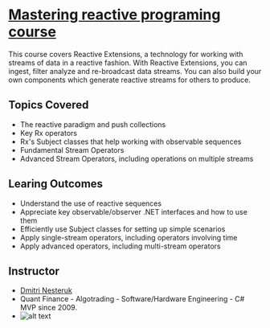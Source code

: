 # [Mastering reactive programing course](https://www.udemy.com/rxdotnet/learn/v4/overview)
This course covers Reactive Extensions, a technology for working with streams of data in a reactive fashion. With Reactive Extensions, you can ingest, filter analyze and re-broadcast data streams. You can also build your own components which generate reactive streams for others to produce.

## Topics Covered
- The reactive paradigm and push collections
- Key Rx operators
- Rx's Subject classes that help working with observable sequences
- Fundamental Stream Operators
- Advanced Stream Operators, including operations on multiple streams

## Learing Outcomes
- Understand the use of reactive sequences
- Appreciate key observable/observer .NET interfaces and how to use them
- Efficiently use Subject classes for setting up simple scenarios
- Apply single-stream operators, including operators involving time
- Apply advanced operators, including multi-stream operators

## Instructor
- [Dmitri Nesteruk](https://www.udemy.com/user/dmitrinesteruk/)
- Quant Finance - Algotrading - Software/Hardware Engineering - C# MVP since 2009.
- ![alt text](https://udemy-images.udemy.com/user/200_H/525118_7a52_4.jpg "Michael Bridges")
